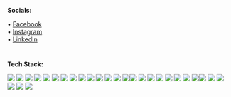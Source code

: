 <strong>Socials:</strong> <br>

• <a href="https://www.facebook.com/jnsngbrll">Facebook</a><br>
• <a href="https://www.instagram.com/jnsngbrll/">Instagram</a><br>
• <a href="https://www.linkedin.com/in/jnsngbrll/">LinkedIn</a> 

#

<strong>Tech Stack:</strong><br>

<img src="https://img.shields.io/badge/html5-%23E34F26.svg?style=for-the-badge&logo=html5&logoColor=white">  <img src="https://img.shields.io/badge/css3-%2314354C.svg?style=for-the-badge&logo=css3&logoColor=white">  <img src="https://img.shields.io/badge/javascript-%23323330.svg?style=for-the-badge&logo=javascript&logoColor=F7DF1E">  <img src="https://img.shields.io/badge/typescript-%23007ACC.svg?style=for-the-badge&logo=typescript&logoColor=white">  <img src="https://img.shields.io/badge/react-%2320232a.svg?style=for-the-badge&logo=react&logoColor=61DAFB">  <img src="https://img.shields.io/badge/react_query-%23FF4154.svg?style=for-the-badge&logo=react-query&logoColor=white">  <img src="https://img.shields.io/badge/react_native-%2320232a.svg?style=for-the-badge&logo=react&logoColor=61DAFB">  <img src="https://img.shields.io/badge/next.js-%23000000.svg?style=for-the-badge&logo=next.js&logoColor=white">  <img src="https://img.shields.io/badge/expo-000020?style=for-the-badge&logo=expo&logoColor=white">  <img src="https://img.shields.io/badge/bootstrap-%23563D7C.svg?style=for-the-badge&logo=bootstrap&logoColor=white">  <img src="https://img.shields.io/badge/tailwind_css-%2338B2AC.svg?style=for-the-badge&logo=tailwind-css&logoColor=white">  <img src="https://img.shields.io/badge/styled_components-%23DB7093.svg?style=for-the-badge&logo=styled-components&logoColor=white">  <img src="https://img.shields.io/badge/eslint-%234B32C3.svg?style=for-the-badge&logo=eslint&logoColor=white">  <img src="https://img.shields.io/badge/prettier-%23F7B93E.svg?style=for-the-badge&logo=prettier&logoColor=black"><img src="https://img.shields.io/badge/node.js-%23008CC1.svg?style=for-the-badge&logo=node.js&logoColor=white">  <img src="https://img.shields.io/badge/express.js-%23404d59.svg?style=for-the-badge&logo=express&logoColor=white">  <img src="https://img.shields.io/badge/auth.js-%23404d59.svg?style=for-the-badge">  <img src="https://img.shields.io/badge/php-%23777BB4.svg?style=for-the-badge&logo=php&logoColor=white">  <img src="https://img.shields.io/badge/laravel-%23FF2D20.svg?style=for-the-badge&logo=laravel&logoColor=white">  <img src="https://img.shields.io/badge/mongodb-%2347A248.svg?style=for-the-badge&logo=mongodb&logoColor=white">  <img src="https://img.shields.io/badge/mysql-%2300758F.svg?style=for-the-badge&logo=mysql&logoColor=white">  <img src="https://img.shields.io/badge/prisma-%23000000.svg?style=for-the-badge&logo=prisma&logoColor=white"><img src="https://img.shields.io/badge/git-%23F05032.svg?style=for-the-badge&logo=git&logoColor=white">  <img src="https://img.shields.io/badge/github-%23121011.svg?style=for-the-badge&logo=github&logoColor=white">  <img src="https://img.shields.io/badge/vs%20code-%23007ACC.svg?style=for-the-badge&logo=visualstudiocode&logoColor=white"> <img src="https://img.shields.io/badge/android%20studio-%233DDC84.svg?style=for-the-badge&logo=android-studio&logoColor=white">  <img src="https://img.shields.io/badge/expo%20go-000020.svg?style=for-the-badge&logo=expo&logoColor=white">  <img src="https://img.shields.io/badge/figma-%23F24E1E.svg?style=for-the-badge&logo=figma&logoColor=white">
